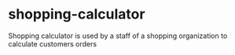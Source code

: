 # shopping-calculator
Shopping calculator is used by a staff of a shopping organization to calculate customers orders
